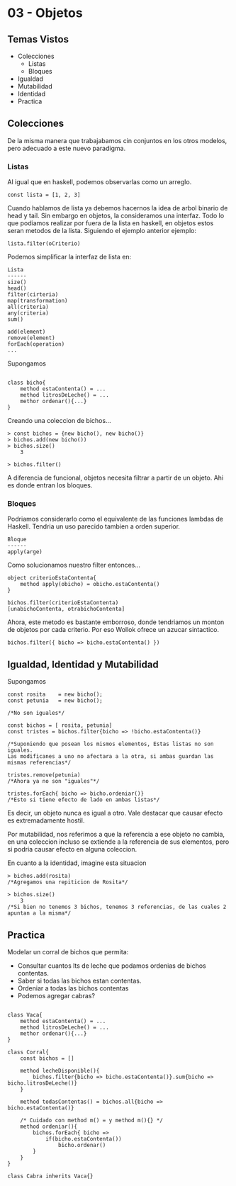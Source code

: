 # 03 - Objetos

## Temas Vistos

- Colecciones
  - Listas
  - Bloques
- Igualdad
- Mutabilidad
- Identidad
- Practica

## Colecciones

De la misma manera que trabajabamos cin conjuntos en los otros modelos, pero adecuado a este nuevo paradigma.

### Listas

Al igual que en haskell, podemos observarlas como un arreglo.

```wlk
const lista = [1, 2, 3]
```

Cuando hablamos de lista ya debemos hacernos la idea de arbol binario de head y tail. Sin embargo en objetos, la consideramos una interfaz. Todo lo que podiamos realizar por fuera de la lista en haskell, en objetos estos seran metodos de la lista. Siguiendo el ejemplo anterior ejemplo:

```wlk
lista.filter(oCriterio)
```

Podemos simplificar la interfaz de lista en:

```
Lista
------
size()
head()
filter(cirteria)
map(transformation)
all(criteria)
any(criteria)
sum()

add(element)
remove(element)
forEach(operation)
...
```

Supongamos

```wlk

class bicho{
    method estaContenta() = ...
    method litrosDeLeche() = ...
    methor ordenar(){...}
}
```

Creando una coleccion de bichos...

```
> const bichos = {new bicho(), new bicho()}
> bichos.add(new bicho())
> bichos.size()
    3

> bichos.filter()
```

A diferencia de funcional, objetos necesita filtrar a partir de un objeto. Ahi es donde entran los bloques.

### Bloques

Podriamos considerarlo como el equivalente de las funciones lambdas de Haskell. Tendria un uso parecido tambien a orden superior.

```wlk
Bloque
------
apply(arge)
```

Como solucionamos nuestro filter entonces...

```wlk
object criterioEstaContenta{
    method apply(obicho) = obicho.estaContenta()
}

bichos.filter(criterioEstaContenta)
[unabichoContenta, otrabichoContenta]
```

Ahora, este metodo es bastante emborroso, donde tendriamos un monton de objetos por cada criterio.
Por eso Wollok ofrece un azucar sintactico.

```wlk
bichos.filter({ bicho => bicho.estaContenta() })
```

## Igualdad, Identidad y Mutabilidad

Supongamos

```wlk
const rosita    = new bicho();
const petunia   = new bicho();

/*No son iguales*/

const bichos = [ rosita, petunia]
const tristes = bichos.filter{bicho => !bicho.estaContenta()}

/*Suponiendo que posean los mismos elementos, Estas listas no son iguales.
Las modificanes a uno no afectara a la otra, si ambas guardan las mismas referencias*/

tristes.remove(petunia)
/*Ahora ya no son "iguales"*/

tristes.forEach{ bicho => bicho.ordeniar()}
/*Esto si tiene efecto de lado en ambas listas*/
```

Es decir, un objeto nunca es igual a otro. Vale destacar que causar efecto es extremadamente hostil.

Por mutabilidad, nos referimos a que la referencia a ese objeto no cambia, en una coleccion incluso se extiende a la referencia de sus elementos, pero si podria causar efecto en alguna coleccion.

En cuanto a la identidad, imagine esta situacion

```wlk
> bichos.add(rosita)
/*Agregamos una repiticion de Rosita*/

> bichos.size()
    3
/*Si bien no tenemos 3 bichos, tenemos 3 referencias, de las cuales 2 apuntan a la misma*/

```

## Practica

Modelar un corral de bichos que permita:

- Consultar cuantos lts de leche que podamos ordenias de bichos contentas.
- Saber si todas las bichos estan contentas.
- Ordeniar a todas las bichos contentas
- Podemos agregar cabras?

```wlk

class Vaca{
    method estaContenta() = ...
    method litrosDeLeche() = ...
    methor ordenar(){...}
}

class Corral{
    const bichos = []

    method lecheDisponible(){
        bichos.filter{bicho => bicho.estaContenta()}.sum{bicho => bicho.litrosDeLeche()}
    }

    method todasContentas() = bichos.all{bicho => bicho.estaContenta()}

    /* Cuidado con method m() = y method m(){} */
    method ordeniar(){
        bichos.forEach{ bicho =>
            if(bicho.estaContenta())
                bicho.ordenar()
        }
    }
}

class Cabra inherits Vaca{}
```
